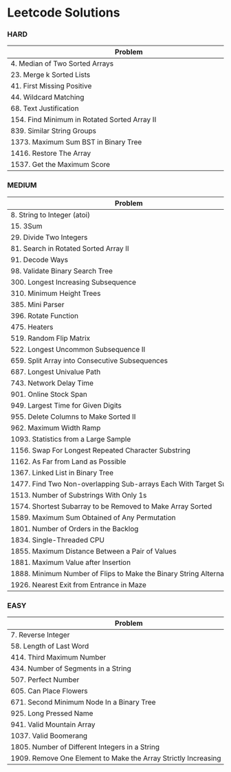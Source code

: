 # Leetcode Solutions
### HARD

| <div style="width:550px">Problem</div>               |
|------------------------------------------------------|
| 4. Median of Two Sorted Arrays                       |
| 23. Merge k Sorted Lists                             |
| 41. First Missing Positive                           |
| 44. Wildcard Matching                                |
| 68. Text Justification                               |
| 154. Find Minimum in Rotated Sorted Array II         |
| 839. Similar String Groups                           |
| 1373. Maximum Sum BST in Binary Tree                 |
| 1416. Restore The Array                              |
| 1537. Get the Maximum Score                          |

### MEDIUM

| <div style="width:550px">Problem</div>                              |
|---------------------------------------------------------------------|
| 8. String to Integer (atoi)                                         |
| 15. 3Sum                                                            |
| 29. Divide Two Integers                                             |
| 81. Search in Rotated Sorted Array II                               |
| 91. Decode Ways                                                     |
| 98. Validate Binary Search Tree                                     |
| 300. Longest Increasing Subsequence                                 |
| 310. Minimum Height Trees                                           |
| 385. Mini Parser                                                    |
| 396. Rotate Function                                                |
| 475. Heaters                                                        |
| 519. Random Flip Matrix                                             |
| 522. Longest Uncommon Subsequence II                                | 
| 659. Split Array into Consecutive Subsequences                      |
| 687. Longest Univalue Path                                          |
| 743. Network Delay Time                                             |
| 901. Online Stock Span                                              |
| 949. Largest Time for Given Digits                                  |
| 955. Delete Columns to Make Sorted II                               |  
| 962. Maximum Width Ramp                                             |
| 1093. Statistics from a Large Sample                                |
| 1156. Swap For Longest Repeated Character Substring                 |
| 1162. As Far from Land as Possible                                  |
| 1367. Linked List in Binary Tree                                    |
| 1477. Find Two Non-overlapping Sub-arrays Each With Target Sum      |
| 1513. Number of Substrings With Only 1s                             |
| 1574. Shortest Subarray to be Removed to Make Array Sorted          |
| 1589. Maximum Sum Obtained of Any Permutation                       |
| 1801. Number of Orders in the Backlog                               |
| 1834. Single-Threaded CPU                                           |
| 1855. Maximum Distance Between a Pair of Values                     |
| 1881. Maximum Value after Insertion                                 |
| 1888. Minimum Number of Flips to Make the Binary String Alternating |
| 1926. Nearest Exit from Entrance in Maze                            |


### EASY

| <div style="width:550px">Problem</div>                         |
|----------------------------------------------------------------|
| 7. Reverse Integer                                             |
| 58. Length of Last Word                                        |
| 414. Third Maximum Number                                      |
| 434. Number of Segments in a String                            |
| 507. Perfect Number                                            |
| 605. Can Place Flowers                                         |
| 671. Second Minimum Node In a Binary Tree                      |
| 925. Long Pressed Name                                         |
| 941. Valid Mountain Array                                      |
| 1037. Valid Boomerang                                          |
| 1805. Number of Different Integers in a String                 |
| 1909. Remove One Element to Make the Array Strictly Increasing |